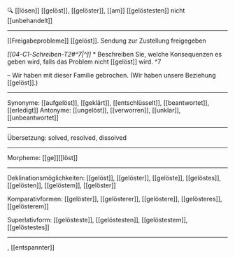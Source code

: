 🔍 [[lösen]]
[[gelöst]], [[gelöster]], [[am]] [[gelöstesten]]
nicht [[unbehandelt]]

---
[[Freigabeprobleme]] [[gelöst]]. Sendung zur Zustellung freigegeben

*[[04-C1-Schreiben-T2#^7|^]]* * Beschreiben Sie, welche Konsequenzen es geben wird, falls das Problem nicht [[gelöst]] wird. ^7


– Wir haben mit dieser Familie gebrochen. (Wir haben unsere Beziehung [[gelöst]].)


---
Synonyme: [[aufgelöst]], [[geklärt]], [[entschlüsselt]], [[beantwortet]], [[erledigt]]
Antonyme: [[ungelöst]], [[verworren]], [[unklar]], [[unbeantwortet]]

---
Übersetzung: solved, resolved, dissolved

---
Morpheme: [[ge]][[löst]]

---
Deklinationsmöglichkeiten:
[[gelöst]], [[gelöster]], [[gelöste]], [[gelöstes]], [[gelösten]], [[gelöstem]], [[gelöster]]

Komparativformen:
[[gelöster]], [[gelösterer]], [[gelöstere]], [[gelösteres]], [[gelösterem]]

Superlativform:
[[gelösteste]], [[gelöstesten]], [[gelöstestem]], [[gelöstestes]]

---
, [[entspannter]]